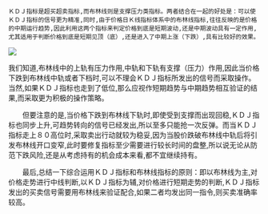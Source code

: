 	
    ＫＤＪ指标是超买超卖指标,而布林线则是支撑压力类指标。两者结合在一起的好处是：可以使ＫＤＪ指标的信号更为精准,同时,由于价格日Ｋ线指标体系中的布林线指标,往往反映的是价格的中期运行趋势,因此利用这两个指标来判定价格到底是短期波动,还是中期波动具有一定作用,尤其适用于判断价格到底是短期见顶（底）,还是进入了中期上涨（下跌）,具有比较好的效果。 
    
![](http://www.net767.com/gupiao/UploadFiles_2010/201006/20100607225837340.gif)

我们知道,布林线中的上轨有压力作用,中轨和下轨有支撑（压力）作用,因此当价格下跌到布林线中轨或者下档时,可以不理会ＫＤＪ指标所发出的信号而采取操作。当然,如果ＫＤＪ指标也走到了低位,那么应视作短期趋势与中期趋势相互验证的结果,而采取更为积极的操作策略。 

　　但要注意的是,当价格下跌到布林线下轨时,即使受到支撑而出现回稳,ＫＤＪ指标也同步上升,可趋势转向的信号已经发出,所以至多只能抢一次反弹。而当ＫＤＪ指标走上８０高位时,采取卖出行动就较为稳妥,因为当股价跌破布林线中轨后将引发布林线开口变窄,此时要修复指标至少需要进行较长时间的盘整,所以说无论从防范下跌风险,还是从考虑持有的机会成本来看,都不宜继续持有。 

　　最后,总结一下综合运用ＫＤＪ指标和布林线指标的原则：即以布林线为主,对价格走势进行中线判断,以ＫＤＪ指标为辅,对价格进行短期走势的判断,ＫＤＪ指标发出的买卖信号需要用布林线来验证配合,如果二者均发出同一指令,则买卖准确率较高。
